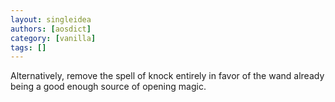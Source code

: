 ```yaml
---
layout: singleidea
authors: [aosdict]
category: [vanilla]
tags: []
---
```

Alternatively, remove the spell of knock entirely in favor of the wand already being a good enough source of opening magic.
